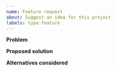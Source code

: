 ```yaml
---
name: Feature request
about: Suggest an idea for this project
labels: type:feature
---
```


**Problem**

**Proposed solution**

**Alternatives considered**